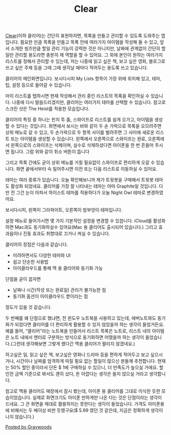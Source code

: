 ﻿---
title: Clear
categories:
  - apps
tags:
  - iphone
  - to-do
  - 리스트
  - 추천
  - 투두
  - 할일
  - 할일관리
pubDate: 2013-01-02
description: 기본 설명을 입력하세요
---

[Clear](https://itunes.apple.com/kr/app/clear/id493136154?mt=8)(이하 클리어)는 간단히 표현하자면, 목록을 만들고 관리할 수 있도록 도와주는 앱입니다. 필요한 만큼 목록을 만들고 목록 안에 여러가지 아이템을 작성해 둘 수 있고, 앞서 소개한 씽즈만큼 할일 관리 기능이 강력한 것은 아니지만, 날짜에 관계없이 간단히 할 일만 관리할 용도라면 충분히 제 역할을 할 수 있어요. 그 외에 본인이 원하는 여러가지 리스트를 정해서 관리할 수 있는데, 저는 나중에 읽고 싶은 책, 보고 싶은 영화, 블로그로 쓰고 싶은 주제 등을 그때 그때 생각날 때마다 적어두는 용도록 쓰고 있습니다.

클리어의 메인화면입니다. 보시다시피 My Lists 항목이 가장 위에 위치해 있고, 테마, 팁, 설정 등으로 들어갈 수 있습니다.

[](http://www.facebook.com/photo.php?fbid=4067080360093&set=a.4067080280091.2145230.1374818493&type=1)

마이 리스트를 탭하시면 현재 작성해서 관리 중인 리스트의 목록을 확인하실 수 있습니다. 나중에 다시 말씀드리겠지만, 클리어는 여러가지 테마를 선택할 수 있습니다. 참고로 스크린 샷은 The Heist를 적용한 모습입니다.

[](http://www.facebook.com/photo.php?fbid=4067080440095&set=a.4067080280091.2145230.1374818493&type=1)

클리어의 특징 중 하나는 핀치 투 줌, 스와이프로 리스트를 쉽게 오가고, 아이템을 생성할 수 있다는 것입니다. 화면에서 보시는 바와 같이 두 손 가락으로 목록을 오므려주면 상위 메뉴로 갈 수 있고, 두 손가락으로 두 항목 사이를 벌려주면 그 사이에 새로운 리스트 또는 아이템을 생성할 수 있습니다. 왼쪽에서 오른쪽으로 스와이프는 완료, 오른쪽에서 왼쪽으로의 스와이프는 삭제이며, 실수로 삭제하셨다면 아이폰을 한 번 흔들어 주시면 됩니다. 그럼 위와 같이 취소 버튼이 뜹니다

[](http://www.facebook.com/photo.php?fbid=4067083360168&set=a.4067080280091.2145230.1374818493&type=1)[](http://www.facebook.com/photo.php?fbid=4067095040460&set=a.4067080280091.2145230.1374818493&type=1)[](http://www.facebook.com/photo.php?fbid=4067095440470&set=a.4067080280091.2145230.1374818493&type=1)  

[](http://www.facebook.com/photo.php?fbid=4067132721402&set=a.4067080280091.2145230.1374818493&type=1)[](http://www.facebook.com/photo.php?fbid=4067133161413&set=a.4067080280091.2145230.1374818493&type=1)

그리고 목록 간에도 굳이 상위 메뉴를 거칠 필요없이 스와이프로 편리하게 오갈 수 있습니다. 화면 끝에서부터 슥 밀어주시면 이전 또는 다음 리스트로 이동하실 수 있어요.

[](http://www.facebook.com/photo.php?fbid=4067080680101&set=a.4067080280091.2145230.1374818493&type=1)

테마는 여러 종류가 있습니다. 오늘 확인해보니까 제가 트윗봇을 구매해서 트윗봇 테마도 활성화 되었네요. 클리어를 가장 잘 나타내는 테마는 아마 Graphite일 것입니다. 다만 전 그건 눈이 아파서 하이스트 테마를 적용하다가 오늘 Night Owl 테마로 변경하였어요.

[](http://www.facebook.com/photo.php?fbid=4067080840105&set=a.4067080280091.2145230.1374818493&type=1)[](http://www.facebook.com/photo.php?fbid=4067083640175&set=a.4067080280091.2145230.1374818493&type=1)

보시다시피, 왼쪽이 그라파이트, 오른쪽이 밤부엉이 테마입니다.

설정 메뉴로 들어가시면 몇 가지 기본적인 설정을 변경할 수 있씁니다. iCloud를 활성화하면 Mac과도 동기화하실수 있어요(Mac 용 클리어도 출시되어 있습니다.) 그리고 효과음이나 진동 효과도 취향대로 끄거나 켜실 수 있습니다.

[](http://www.facebook.com/photo.php?fbid=4067080960108&set=a.4067080280091.2145230.1374818493&type=1)

클리어의 장점은 다음과 같습니다.

- 미려하면서도 다양한 테마와 UI
- 쉽고 단순한 사용법
- 아이클라우드를 통해 맥 용 클리어와 동기화 가능

단점을 굳이 꼽자면

- 날짜나 시간(작성 또는 완료일) 관리가 불가능한 점
- 동기화 옵션이 아이클라우드 뿐이라는 점

정도가 있을 것 같습니다.

두 번째를 왜 단점으로 했냐면, 전 윈도우 노트북을 사용하고 있는데, 에버노트와도 동기화가 되었다면 클리어를 더 편리하게 활용할 수 있지 않았을까 하는 생각이 들었거든요. 예를 들어, “클리어"라는 노트북을 만들어서 리스트 목록은 노트로, 리스트 내의 아이템은 노트 내에서 엔터로 구분하는 방식으로 동기화하면 어땠을까 하는 생각이 들었습니다.(그런데 생각해보면 그렇게 했다간 맥용 클리어가 팔리지 않겠네요.)

하고싶은 일, 읽고 싶은 책, 보고싶은 영화나 드라마 등을 편하게 적어두고 보고 싶으시거나, 시간이나 날짜를 엄격하게 따질 필요 없는 할일이 많으신 분들께 추천합니다. 현재는 50% 할인 중이라서 단돈 $ 1에 구매하실 수 있으니, 더 만족도가 높으실 거에요. 할인전 금액 기준으로 봐서도 괜히 샀다, 돈 아깝다는 생각은 들지 않으실 거라고 생각합니다.

참고로 맥용 클리어도 매장에서 잠시 봤는데, 아이폰 용 클리어를 그대로 이식한 듯한 모습이었습니다. 실제로 화면크기도 아이폰 만하게만 나온 다는 것은 단점이라는 생각이 드네요. 그 큰 화면을 제대로 활용하지는 못한다는 생각이 들었습니다. 가격도 아이폰용에 비해서는 두 배이상 비싼 듯했구요($ 5.99 였던 것 같은데, 지금은 정확하게 생각이 나지 않습니다.)

[Posted by Graywoods](http://blogsyapp.com)


